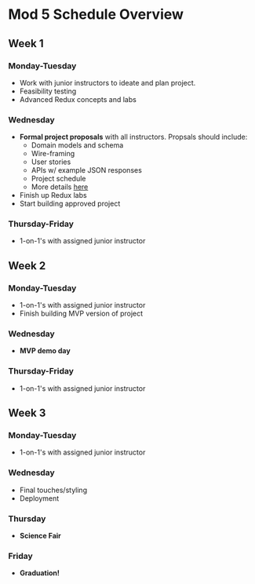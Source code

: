 # Mod 5 Schedule Overview

## Week 1
### Monday-Tuesday

* Work with junior instructors to ideate and plan project.
* Feasibility testing
* Advanced Redux concepts and labs

### Wednesday

* **Formal project proposals** with all instructors. Propsals should include:
	* Domain models and schema
	* Wire-framing 
	* User stories
	* APIs w/ example JSON responses
	* Project schedule
	* More details [here](./project_proposal_guidelines.md)
* Finish up Redux labs
* Start building approved project

### Thursday-Friday
* 1-on-1's with assigned junior instructor

## Week 2

### Monday-Tuesday
* 1-on-1's with assigned junior instructor
* Finish building MVP version of project

### Wednesday
* **MVP demo day**

### Thursday-Friday
* 1-on-1's with assigned junior instructor

## Week 3

### Monday-Tuesday
* 1-on-1's with assigned junior instructor

### Wednesday
* Final touches/styling
* Deployment

### Thursday
* **Science Fair**

### Friday
* **Graduation!**

